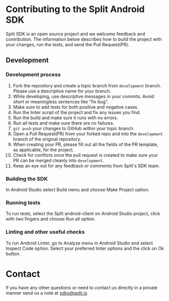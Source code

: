 # Contributing to the Split Android SDK

Split SDK is an open source project and we welcome feedback and contribution. The information below describes how to build the project with your changes, run the tests, and send the Pull Request(PR).

## Development

### Development process

1. Fork the repository and create a topic branch from `development` branch. Please use a descriptive name for your branch.
2. While developing, use descriptive messages in your commits. Avoid short or meaningless sentences like "fix bug".
3. Make sure to add tests for both positive and negative cases.
4. Run the linter script of the project and fix any issues you find.
5. Run the build and make sure it runs with no errors.
6. Run all tests and make sure there are no failures.
7. `git push` your changes to GitHub within your topic branch.
8. Open a Pull Request(PR) from your forked repo and into the `development` branch of the original repository.
9. When creating your PR, please fill out all the fields of the PR template, as applicable, for the project.
10. Check for conflicts once the pull request is created to make sure your PR can be merged cleanly into `development`.
11. Keep an eye out for any feedback or comments from Split's SDK team.

### Building the SDK

In Android Studio select Build menu and choose Make Project option.

### Running tests

To run tests, select the Split android-client on Android Studio project, click with two fingers and choose Run all option.

### Linting and other useful checks

To run Android Linter, go to Analyze menu in Android Studio and select Inspect Code option. Select your preferred linter options and the click on Ok button.

# Contact

If you have any other questions or need to contact us directly in a private manner send us a note at sdks@split.io
